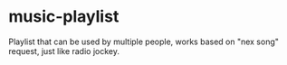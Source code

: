 music-playlist
==============

Playlist that can be used by multiple people, works based on "nex song" request, just like radio jockey.
